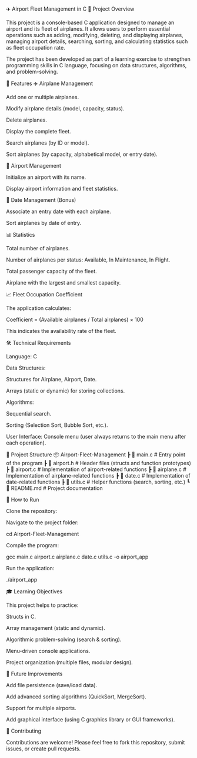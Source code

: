✈️ Airport Fleet Management in C
📌 Project Overview

This project is a console-based C application designed to manage an airport and its fleet of airplanes.
It allows users to perform essential operations such as adding, modifying, deleting, and displaying airplanes, managing airport details, searching, sorting, and calculating statistics such as fleet occupation rate.

The project has been developed as part of a learning exercise to strengthen programming skills in C language, focusing on data structures, algorithms, and problem-solving.

🎯 Features
✈️ Airplane Management

Add one or multiple airplanes.

Modify airplane details (model, capacity, status).

Delete airplanes.

Display the complete fleet.

Search airplanes (by ID or model).

Sort airplanes (by capacity, alphabetical model, or entry date).

🏢 Airport Management

Initialize an airport with its name.

Display airport information and fleet statistics.

📅 Date Management (Bonus)

Associate an entry date with each airplane.

Sort airplanes by date of entry.

📊 Statistics

Total number of airplanes.

Number of airplanes per status: Available, In Maintenance, In Flight.

Total passenger capacity of the fleet.

Airplane with the largest and smallest capacity.

📈 Fleet Occupation Coefficient

The application calculates:

Coefficient = (Available airplanes / Total airplanes) × 100


This indicates the availability rate of the fleet.

🛠️ Technical Requirements

Language: C

Data Structures:

Structures for Airplane, Airport, Date.

Arrays (static or dynamic) for storing collections.

Algorithms:

Sequential search.

Sorting (Selection Sort, Bubble Sort, etc.).

User Interface: Console menu (user always returns to the main menu after each operation).

📂 Project Structure
📦 Airport-Fleet-Management
 ┣ 📜 main.c          # Entry point of the program
 ┣ 📜 airport.h       # Header files (structs and function prototypes)
 ┣ 📜 airport.c       # Implementation of airport-related functions
 ┣ 📜 airplane.c      # Implementation of airplane-related functions
 ┣ 📜 date.c          # Implementation of date-related functions
 ┣ 📜 utils.c         # Helper functions (search, sorting, etc.)
 ┗ 📜 README.md       # Project documentation

🚀 How to Run

Clone the repository:

Navigate to the project folder:

cd Airport-Fleet-Management


Compile the program:

gcc main.c airport.c airplane.c date.c utils.c -o airport_app


Run the application:

./airport_app

🎓 Learning Objectives

This project helps to practice:

Structs in C.

Array management (static and dynamic).

Algorithmic problem-solving (search & sorting).

Menu-driven console applications.

Project organization (multiple files, modular design).

📌 Future Improvements

Add file persistence (save/load data).

Add advanced sorting algorithms (QuickSort, MergeSort).

Support for multiple airports.

Add graphical interface (using C graphics library or GUI frameworks).

🤝 Contributing

Contributions are welcome! Please feel free to fork this repository, submit issues, or create pull requests.
